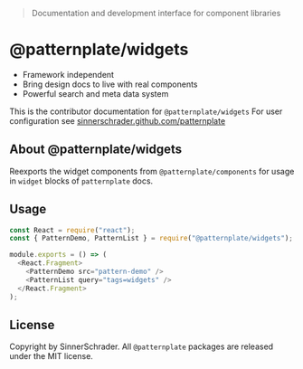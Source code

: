 > Documentation and development interface for component libraries

# @patternplate/widgets

* Framework independent
* Bring design docs to live with real components
* Powerful search and meta data system

This is the contributor documentation for `@patternplate/widgets`
For user configuration see [sinnerschrader.github.com/patternplate](https://sinnerschrader.github.com/patternplate)

## About @patternplate/widgets

Reexports the widget components from `@patternplate/components` for usage
in `widget` blocks of `patternplate` docs.

## Usage

```js
const React = require("react");
const { PatternDemo, PatternList } = require("@patternplate/widgets");

module.exports = () => (
  <React.Fragment>
    <PatternDemo src="pattern-demo" />
    <PatternList query="tags=widgets" />
  </React.Fragment>
);
```

## License

Copyright by SinnerSchrader. All `@patternplate` packages are released under the MIT license.

